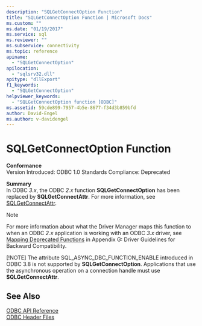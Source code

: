```yaml
---
description: "SQLGetConnectOption Function"
title: "SQLGetConnectOption Function | Microsoft Docs"
ms.custom: ""
ms.date: "01/19/2017"
ms.service: sql
ms.reviewer: ""
ms.subservice: connectivity
ms.topic: reference
apiname: 
  - "SQLGetConnectOption"
apilocation: 
  - "sqlsrv32.dll"
apitype: "dllExport"
f1_keywords: 
  - "SQLGetConnectOption"
helpviewer_keywords: 
  - "SQLGetConnectOption function [ODBC]"
ms.assetid: 59cde899-7957-4b5e-8677-f34d3b859bfd
author: David-Engel
ms.author: v-davidengel
---
```

# SQLGetConnectOption Function
**Conformance**  
 Version Introduced: ODBC 1.0 Standards Compliance: Deprecated  
  
 **Summary**  
 In ODBC *3.x*, the ODBC *2.x* function **SQLGetConnectOption** has been replaced by **SQLGetConnectAttr**. For more information, see [SQLGetConnectAttr](../../../odbc/reference/syntax/sqlgetconnectattr-function.md).  
  
> [!NOTE]
>  For more information about what the Driver Manager maps this function to when an ODBC *2.x* application is working with an ODBC *3.x* driver, see [Mapping Deprecated Functions](../../../odbc/reference/appendixes/mapping-deprecated-functions.md) in Appendix G: Driver Guidelines for Backward Compatibility.  
> 
> [!NOTE]
>  The attribute SQL_ASYNC_DBC_FUNCTION_ENABLE introduced in ODBC 3.8 is not supported by **SQLGetConnectOption**. Applications that use the asynchronous operation on a connection handle must use **SQLGetConnectAttr**.  
  
## See Also  
 [ODBC API Reference](../../../odbc/reference/syntax/odbc-api-reference.md)   
 [ODBC Header Files](../../../odbc/reference/install/odbc-header-files.md)
